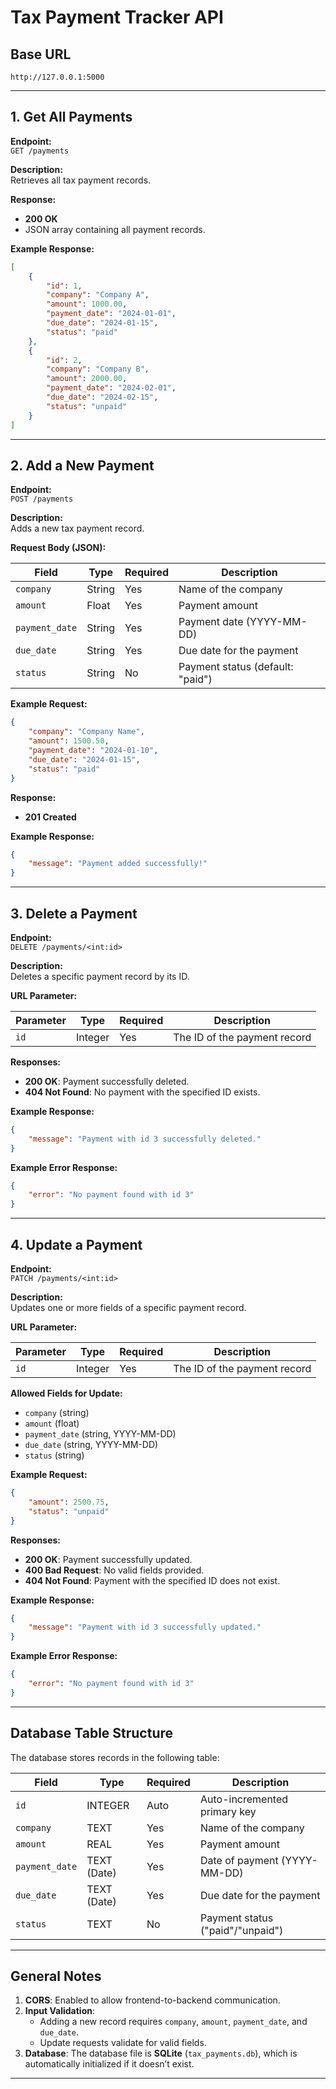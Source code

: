 # **Tax Payment Tracker API**

## **Base URL**  
```
http://127.0.0.1:5000
```

---

## **1. Get All Payments**

**Endpoint:**  
`GET /payments`

**Description:**  
Retrieves all tax payment records.

**Response:**  
- **200 OK**  
- JSON array containing all payment records.

**Example Response:**
```json
[
    {
        "id": 1,
        "company": "Company A",
        "amount": 1000.00,
        "payment_date": "2024-01-01",
        "due_date": "2024-01-15",
        "status": "paid"
    },
    {
        "id": 2,
        "company": "Company B",
        "amount": 2000.00,
        "payment_date": "2024-02-01",
        "due_date": "2024-02-15",
        "status": "unpaid"
    }
]
```

---

## **2. Add a New Payment**

**Endpoint:**  
`POST /payments`

**Description:**  
Adds a new tax payment record.

**Request Body (JSON):**

| Field          | Type     | Required | Description                    |
|-----------------|----------|----------|--------------------------------|
| `company`      | String   | Yes      | Name of the company            |
| `amount`       | Float    | Yes      | Payment amount                 |
| `payment_date` | String   | Yes      | Payment date (YYYY-MM-DD)      |
| `due_date`     | String   | Yes      | Due date for the payment       |
| `status`       | String   | No       | Payment status (default: "paid")|

**Example Request:**
```json
{
    "company": "Company Name",
    "amount": 1500.50,
    "payment_date": "2024-01-10",
    "due_date": "2024-01-15",
    "status": "paid"
}
```

**Response:**
- **201 Created**

**Example Response:**
```json
{
    "message": "Payment added successfully!"
}
```

---

## **3. Delete a Payment**

**Endpoint:**  
`DELETE /payments/<int:id>`

**Description:**  
Deletes a specific payment record by its ID.

**URL Parameter:**

| Parameter  | Type     | Required | Description                  |
|------------|----------|----------|------------------------------|
| `id`       | Integer  | Yes      | The ID of the payment record |

**Responses:**
- **200 OK**: Payment successfully deleted.  
- **404 Not Found**: No payment with the specified ID exists.

**Example Response:**
```json
{
    "message": "Payment with id 3 successfully deleted."
}
```

**Example Error Response:**
```json
{
    "error": "No payment found with id 3"
}
```

---

## **4. Update a Payment**

**Endpoint:**  
`PATCH /payments/<int:id>`

**Description:**  
Updates one or more fields of a specific payment record.

**URL Parameter:**

| Parameter  | Type     | Required | Description                  |
|------------|----------|----------|------------------------------|
| `id`       | Integer  | Yes      | The ID of the payment record |

**Allowed Fields for Update:**  
- `company` (string)  
- `amount` (float)  
- `payment_date` (string, YYYY-MM-DD)  
- `due_date` (string, YYYY-MM-DD)  
- `status` (string)

**Example Request:**
```json
{
    "amount": 2500.75,
    "status": "unpaid"
}
```

**Responses:**
- **200 OK**: Payment successfully updated.  
- **400 Bad Request**: No valid fields provided.  
- **404 Not Found**: Payment with the specified ID does not exist.

**Example Response:**
```json
{
    "message": "Payment with id 3 successfully updated."
}
```

**Example Error Response:**
```json
{
    "error": "No payment found with id 3"
}
```

---

## **Database Table Structure**

The database stores records in the following table:

| **Field**       | **Type**      | **Required** | **Description**                 |
|------------------|---------------|--------------|---------------------------------|
| `id`            | INTEGER       | Auto         | Auto-incremented primary key    |
| `company`       | TEXT          | Yes          | Name of the company             |
| `amount`        | REAL          | Yes          | Payment amount                  |
| `payment_date`  | TEXT (Date)   | Yes          | Date of payment (YYYY-MM-DD)    |
| `due_date`      | TEXT (Date)   | Yes          | Due date for the payment        |
| `status`        | TEXT          | No           | Payment status ("paid"/"unpaid")|

---

## **General Notes**

1. **CORS**: Enabled to allow frontend-to-backend communication.  
2. **Input Validation**:  
   - Adding a new record requires `company`, `amount`, `payment_date`, and `due_date`.  
   - Update requests validate for valid fields.  
3. **Database**: The database file is **SQLite** (`tax_payments.db`), which is automatically initialized if it doesn’t exist.

---
